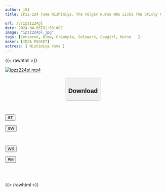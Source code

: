 ```yaml
---
author: j91
title: IPZZ-224 Yume Nishimiya, The Vulgar Nurse Who Licks The Sticky Cock And Persistently Licks The Glans With A Cleaning Blowjob

url: /v/ipzz224pl
date: 2024-04-05T01:50:00Z
image: "ipzz224pl.jpg"
tags: [Censored, Blow, Creampie, Solowork, Cowgirl, Nurse	]
maker: [IDEA POCKET]
actress: [ Nishimiya Yume ]
---
```



{{< rawhtml >}}

<div class="video" data-videoid="mrXM00qagRibqAz">
    <a href="javascript:;">
        <img src="/v/ipzz224pl/ipzz224pl.jpg" width="WIDTH" height="HEIGHT" alt="ipzz224pl.mp4" loading="lazy">
    </a>
</div>

<script type="text/javascript" src="https://j91.asia/asset/on-demand-st.js"></script>

<br>
  <link rel="stylesheet" href="https://j91.asia/asset/bs5.css">
  
  <center>
  <button class="btn btn-primary" type="button" data-bs-toggle="collapse" data-bs-target=".multi-collapse" aria-expanded="false" aria-controls="multiCollapseExample1 multiCollapseExample2"><h2>Download</h2></button></center>
</p>
<div class="row">
  <div class="col">
    <div class="collapse multi-collapse" id="multiCollapseExample1">
      <div class="card card-body">
	      	      <br>
<div class="buttons">  
<p><a href="https://streamtape.to/v/mrXM00qagRibqAz" target="_blank"><button class="btn-hover color-3"><i class="fa fa-download"></i> ST</button></a></p>
<p><a href="https://asnwish.com/x29f0fmau479" target="_blank"><button class="btn-hover color-2"><i class="fa fa-download"></i> SW</button></a></p></div>
    </div>
  </div>
</div>
  <div class="col">
    <div class="collapse multi-collapse" id="multiCollapseExample2">
      <div class="card card-body">
	      <br>
<div class="buttons">
<p><a href="https://wolfstream.tv/xkno4fm6snc3"><button class="btn-hover color-9"><i class="fa fa-download"></i> WS</button></a></p>
<p><a href="https://filemoon.sx/d/dohjrhjuwkqu"><button class="btn-hover color-8"><i class="fa fa-download"></i> FM</button></a></p></div>
<br><br>
      </div>
    </div>
  </div>
</div>

{{< /rawhtml >}}